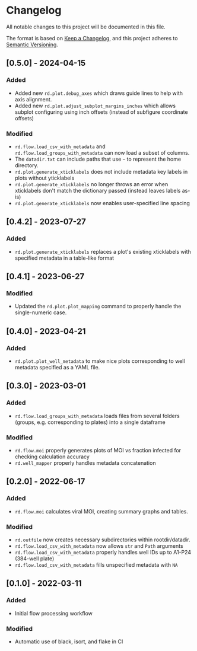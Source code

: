 # Changelog
All notable changes to this project will be documented in this file.

The format is based on [Keep a Changelog](https://keepachangelog.com/en/1.0.0/),
and this project adheres to [Semantic Versioning](https://semver.org/spec/v2.0.0.html).

## [0.5.0] - 2024-04-15
### Added
- Added new `rd.plot.debug_axes` which draws guide lines to help with axis alignment.
- Added new `rd.plot.adjust_subplot_margins_inches` which allows subplot configuring
  using inch offsets (instead of subfigure coordinate offsets)

### Modified
- `rd.flow.load_csv_with_metadata` and
  `rd.flow.load_groups_with_metadata` can now load a subset of columns.
- The `datadir.txt` can include paths that use `~` to represent the home directory.
- `rd.plot.generate_xticklabels` does not include metadata key labels in plots without yticklabels
- `rd.plot.generate_xticklabels` no longer throws an error when xticklabels don't match the dictionary passed (instead leaves labels as-is)
- `rd.plot.generate_xticklabels` now enables user-specified line spacing

## [0.4.2] - 2023-07-27
### Added
- `rd.plot.generate_xticklabels` replaces a plot's existing xticklabels with specified metadata in a table-like format

## [0.4.1] - 2023-06-27
### Modified
- Updated the `rd.plot.plot_mapping` command to properly handle the single-numeric case.

## [0.4.0] - 2023-04-21
### Added
- `rd.plot.plot_well_metadata` to make nice plots corresponding to well metadata specified as a YAML file.

## [0.3.0] - 2023-03-01
### Added
- `rd.flow.load_groups_with_metadata` loads files from several folders (groups, e.g. corresponding to plates) into a single dataframe
### Modified
- `rd.flow.moi` properly generates plots of MOI vs fraction infected for checking calculation accuracy
- `rd.well_mapper` properly handles metadata concatenation

## [0.2.0] - 2022-06-17
### Added
- `rd.flow.moi` calculates viral MOI, creating summary graphs and tables.
### Modified
- `rd.outfile` now creates necessary subdirectories within rootdir/datadir.
- `rd.flow.load_csv_with_metadata` now allows `str` and `Path` arguments
- `rd.flow.load_csv_with_metadata` properly handles well IDs up to A1-P24 (384-well plate)
- `rd.flow.load_csv_with_metadata` fills unspecified metadata with `NA`

## [0.1.0] - 2022-03-11
### Added
- Initial flow processing workflow
### Modified
- Automatic use of black, isort, and flake in CI
